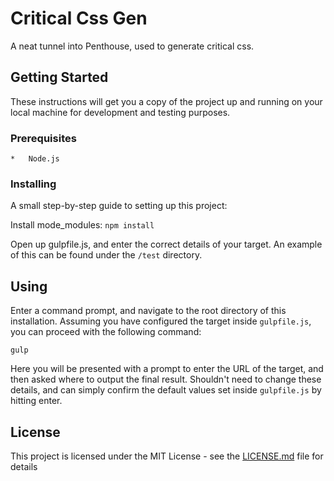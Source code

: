 # Critical Css Gen

A neat tunnel into Penthouse, used to generate critical css.

## Getting Started

These instructions will get you a copy of the project up and running on your local machine for development and testing purposes.

### Prerequisites

	*	Node.js

### Installing

A small step-by-step guide to setting up this project:

Install mode_modules:	`npm install`

Open up gulpfile.js, and enter the correct details of your target. An example of this can be found under the `/test` directory.


## Using

Enter a command prompt, and navigate to the root directory of this installation. Assuming you have configured the target inside `gulpfile.js`, you can proceed with the following command:

`gulp`

Here you will be presented with a prompt to enter the URL of the target, and then asked where to output the final result. Shouldn't need to change these details, and can simply confirm the default values set inside `gulpfile.js` by hitting enter.


## License

This project is licensed under the MIT License - see the [LICENSE.md](LICENSE.md) file for details